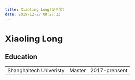 ```yaml
---
title: Xiaoling Long(龙肖灵)
date: 2019-12-27 08:27:13
---
```

# Xiaoling Long

## Education
|   |    |    |
|---| ---| ---|
| Shanghaitech Univeristy | Master | 2017-prensent |

